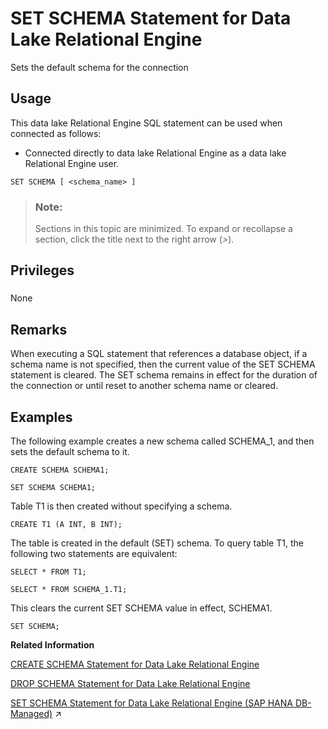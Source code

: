 <!-- loiob23679a94d9f45a4b169f484005f46da -->

# SET SCHEMA Statement for Data Lake Relational Engine

Sets the default schema for the connection



<a name="loiob23679a94d9f45a4b169f484005f46da__section_ovp_dvr_znb"/>

## Usage

This data lake Relational Engine SQL statement can be used when connected as follows:

-   Connected directly to data lake Relational Engine as a data lake Relational Engine user.



```
SET SCHEMA [ <schema_name> ]
```



> ### Note:  
> Sections in this topic are minimized. To expand or recollapse a section, click the title next to the right arrow \(*\>*\).



<a name="loiob23679a94d9f45a4b169f484005f46da__set_schema_privileges1"/>

## Privileges



### 

None



<a name="loiob23679a94d9f45a4b169f484005f46da__set_schema_remarks1"/>

## Remarks

When executing a SQL statement that references a database object, if a schema name is not specified, then the current value of the SET SCHEMA statement is cleared. The SET schema remains in effect for the duration of the connection or until reset to another schema name or cleared.



<a name="loiob23679a94d9f45a4b169f484005f46da__set_schema_example1"/>

## Examples

The following example creates a new schema called SCHEMA\_1, and then sets the default schema to it.

```
CREATE SCHEMA SCHEMA1;
```

```
SET SCHEMA SCHEMA1;
```

Table T1 is then created without specifying a schema.

```
CREATE T1 (A INT, B INT);
```

The table is created in the default \(SET\) schema. To query table T1, the following two statements are equivalent:

```
SELECT * FROM T1;
```

```
SELECT * FROM SCHEMA_1.T1;
```

This clears the current SET SCHEMA value in effect, SCHEMA1.

```
SET SCHEMA;
```

**Related Information**  


[CREATE SCHEMA Statement for Data Lake Relational Engine](create-schema-statement-for-data-lake-relational-engine-5e20f75.md "Creates a schema in the current instance.")

[DROP SCHEMA Statement for Data Lake Relational Engine](drop-schema-statement-for-data-lake-relational-engine-0c4b714.md "Removes a schema from the database.")

[SET SCHEMA Statement for Data Lake Relational Engine (SAP HANA DB-Managed)](https://help.sap.com/viewer/a898e08b84f21015969fa437e89860c8/2024_3_QRC/en-US/819f6ce2e6ef4d78ba11c7fcc194ea6e.html "Sets the default schema for the connection") :arrow_upper_right:

